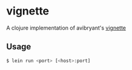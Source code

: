 # vignette

A clojure implementation of avibryant's [vignette](https://github.com/avibryant/vignette)

## Usage

```bash
$ lein run <port> [<host>:port]
```
